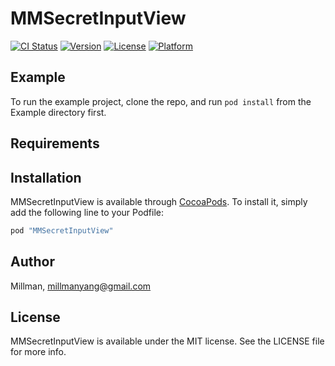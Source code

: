 # MMSecretInputView

[![CI Status](http://img.shields.io/travis/Millman/MMSecretInputView.svg?style=flat)](https://travis-ci.org/Millman/MMSecretInputView)
[![Version](https://img.shields.io/cocoapods/v/MMSecretInputView.svg?style=flat)](http://cocoapods.org/pods/MMSecretInputView)
[![License](https://img.shields.io/cocoapods/l/MMSecretInputView.svg?style=flat)](http://cocoapods.org/pods/MMSecretInputView)
[![Platform](https://img.shields.io/cocoapods/p/MMSecretInputView.svg?style=flat)](http://cocoapods.org/pods/MMSecretInputView)

## Example

To run the example project, clone the repo, and run `pod install` from the Example directory first.

## Requirements

## Installation

MMSecretInputView is available through [CocoaPods](http://cocoapods.org). To install
it, simply add the following line to your Podfile:

```ruby
pod "MMSecretInputView"
```

## Author

Millman, millmanyang@gmail.com

## License

MMSecretInputView is available under the MIT license. See the LICENSE file for more info.
